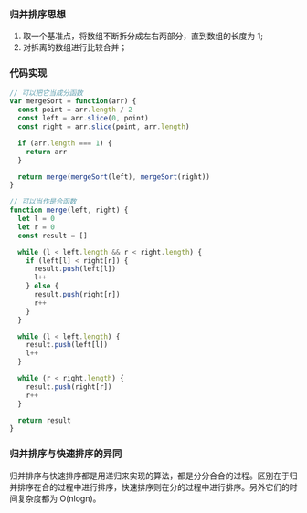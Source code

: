 ### 归并排序思想

1. 取一个基准点，将数组不断拆分成左右两部分，直到数组的长度为 1;
2. 对拆离的数组进行比较合并；

### 代码实现

```js
// 可以把它当成分函数
var mergeSort = function(arr) {
  const point = arr.length / 2
  const left = arr.slice(0, point)
  const right = arr.slice(point, arr.length)

  if (arr.length === 1) {
    return arr
  }

  return merge(mergeSort(left), mergeSort(right))
}

// 可以当作是合函数
function merge(left, right) {
  let l = 0
  let r = 0
  const result = []

  while (l < left.length && r < right.length) {
    if (left[l] < right[r]) {
      result.push(left[l])
      l++
    } else {
      result.push(right[r])
      r++
    }
  }

  while (l < left.length) {
    result.push(left[l])
    l++
  }

  while (r < right.length) {
    result.push(right[r])
    r++
  }

  return result
}
```

### 归并排序与快速排序的异同

归并排序与快速排序都是用递归来实现的算法，都是分分合合的过程。区别在于归并排序在合的过程中进行排序，快速排序则在分的过程中进行排序。另外它们的时间复杂度都为 O(nlogn)。